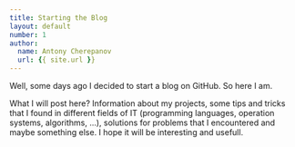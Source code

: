 ```yaml
---
title: Starting the Blog
layout: default
number: 1
author:
  name: Antony Cherepanov
  url: {{ site.url }}
---
```


Well, some days ago I decided to start a blog on GitHub. So here I am.

What I will post here? Information about my projects, some tips and tricks that
I found in different fields of IT (programming languages, operation systems,
algorithms, ...), solutions for problems that I encountered and maybe
something else. I hope it will be interesting and usefull.
